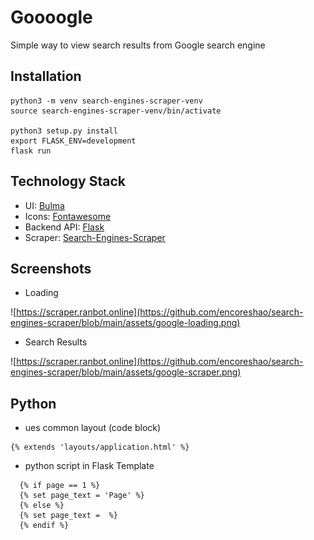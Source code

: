 # Goooogle

Simple way to view search results from Google search engine

## Installation

```
python3 -m venv search-engines-scraper-venv
source search-engines-scraper-venv/bin/activate

python3 setup.py install
export FLASK_ENV=development
flask run
```

## Technology Stack

- UI: [Bulma](https://bulma.io/documentation/utilities/functions/)
- Icons: [Fontawesome](https://fontawesome.com/v5/docs/web/setup/host-font-awesome-yourself)
- Backend API: [Flask](https://flask.palletsprojects.com/)
- Scraper: [Search-Engines-Scraper](https://github.com/tasos-py/Search-Engines-Scraper)

## Screenshots

- Loading

![https://scraper.ranbot.online](https://github.com/encoreshao/search-engines-scraper/blob/main/assets/google-loading.png)

- Search Results

![https://scraper.ranbot.online](https://github.com/encoreshao/search-engines-scraper/blob/main/assets/google-scraper.png)

## Python

- ues common layout (code block)

```python3
{% extends 'layouts/application.html' %}
```

- python script in Flask Template

```python3
  {% if page == 1 %}
  {% set page_text = 'Page' %}
  {% else %}
  {% set page_text =  %}
  {% endif %}
```